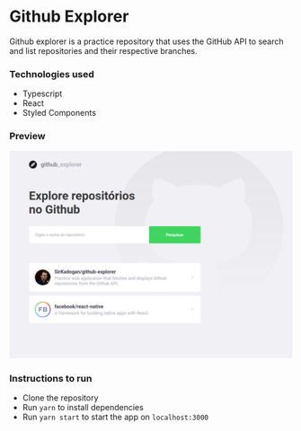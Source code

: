 # Github Explorer

Github explorer is a practice repository that uses the GitHub API to search and list repositories and their respective branches.

### Technologies used

- Typescript
- React
- Styled Components

### Preview

![Github Explorer Preview](https://github.com/sirkadogan/github-explorer/blob/master/src/assets/preview.png?raw=true)

### Instructions to run

- Clone the repository
- Run `yarn` to install dependencies
- Run `yarn start` to start the app on `localhost:3000`
